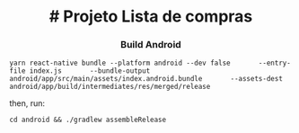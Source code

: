 <h1 align="center">
  # Projeto Lista de compras
</h1>


<h3 align="center">
    Build Android
</h3>

```
yarn react-native bundle --platform android --dev false       --entry-file index.js       --bundle-output android/app/src/main/assets/index.android.bundle       --assets-dest android/app/build/intermediates/res/merged/release
```
then, run:
```
cd android && ./gradlew assembleRelease
```
